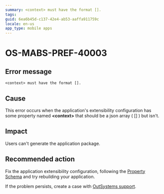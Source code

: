 ```yaml
---
summary: <context> must have the format [].
tags:
guid: 6ea6b45d-c137-42e4-ab53-aaffa911759c
locale: en-us
app_type: mobile apps
---
```


# OS-MABS-PREF-40003

## Error message

`<context> must have the format [].`

## Cause

This error occurs when the application's extensibility configuration has some property named **&lt;context&gt;** that should be a json array ( [] ) but isn't.

## Impact

Users can't generate the application package.

## Recommended action

Fix the application extensibility configuration, following the [Property Schema](https://success.outsystems.com/Documentation/11/Delivering_Mobile_Apps/Customize_Your_Mobile_App/Extensibility_Configurations_JSON_Schema#property-schema) and try rebuilding your application.

If the problem persists, create a case with [OutSystems support](https://www.outsystems.com/support/portal/open-support-case?ErrorCode=OS-MABS-PREF-40003).
